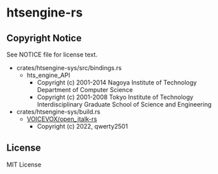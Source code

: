# htsengine-rs

## Copyright Notice

See NOTICE file for license text.

- crates/htsengine-sys/src/bindings.rs
  - hts_engine_API
    - Copyright (c) 2001-2014  Nagoya Institute of Technology Department of Computer Science
    - Copyright (c) 2001-2008  Tokyo Institute of Technology Interdisciplinary Graduate School of Science and Engineering
- crates/htsengine-sys/build.rs
  - [VOICEVOX/open_jtalk-rs](https://github.com/VOICEVOX/open_jtalk-rs)
    - Copyright (c) 2022, qwerty2501

## License

MIT License
